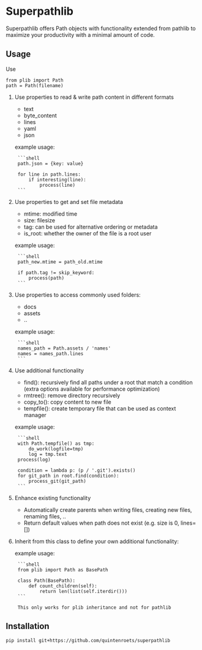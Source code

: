 # Superpathlib
Superpathlib offers Path objects with functionality extended from pathlib to maximize your productivity with a minimal amount of code.

## Usage
Use 

```shell
from plib import Path
path = Path(filename)
```

1) Use properties to read & write path content in different formats
    * text
    * byte_content
    * lines
    * yaml
    * json
    
    example usage: 

        ```shell
        path.json = {key: value}
        
        for line in path.lines:
            if interesting(line):
                process(line)
        ```
2) Use properties to get and set file metadata
    * mtime: modified time
    * size: filesize
    * tag: can be used for alternative ordering or metadata
    * is_root: whether the owner of the file is a root user
    
    example usage: 

        ```shell
        path_new.mtime = path_old.mtime
        
        if path.tag != skip_keyword:
            process(path)
        ```
3) Use properties to access commonly used folders:
    * docs
    * assets
    * ..
    
    example usage: 

        ```shell
        names_path = Path.assets / 'names'
        names = names_path.lines
        ```
4) Use additional functionality
    * find(): recursively find all paths under a root that match a condition (extra options available for performance optimization)
    * rmtree(): remove directory recursively
    * copy_to(): copy content to new file
    * tempfile(): create temporary file that can be used as context manager
    
    example usage: 

        ```shell
        with Path.tempfile() as tmp:
            do_work(logfile=tmp)
            log = tmp.text
        process(log)
        
        condition = lambda p: (p / '.git').exists()
        for git_path in root.find(condition):
            process_git(git_path)
        ```
5) Enhance existing functionality
    * Automatically create parents when writing files, creating new files, renaming files, ..
    * Return default values when path does not exist (e.g. size is 0, lines=[])
6) Inherit from this class to define your own additional functionality:

    example usage: 

        ```shell
        from plib import Path as BasePath

        class Path(BasePath):
            def count_children(self):
                return len(list(self.iterdir()))
        ```

        This only works for plib inheritance and not for pathlib


## Installation

```shell
pip install git+https://github.com/quintenroets/superpathlib
```
